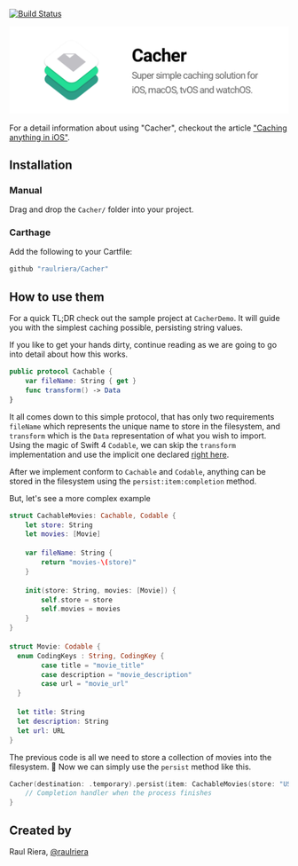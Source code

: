 [![Build Status](https://travis-ci.org/raulriera/Cacher.svg?branch=master)](https://travis-ci.org/raulriera/Cacher)

<img src="/Resources/Icon.png" />

For a detail information about using "Cacher", checkout the article ["Caching anything in iOS"](https://medium.com/ios-os-x-development/caching-anything-in-ios-102176e46eba).

## Installation

### Manual

Drag and drop the `Cacher/` folder into your project.

### Carthage

Add the following to your Cartfile:

``` ruby
github "raulriera/Cacher"
```

## How to use them

For a quick TL;DR check out the sample project at `CacherDemo`. It will guide you with the simplest caching possible, persisting string values.

If you like to get your hands dirty, continue reading as we are going to go into detail about how this works.

``` swift
public protocol Cachable {
	var fileName: String { get }
	func transform() -> Data
}
```

It all comes down to this simple protocol, that has only two requirements `fileName` which represents the unique name to store in the filesystem, and `transform` which is the `Data` representation of what you wish to import. Using the magic of Swift 4 `Codable`, we can skip the `transform` implementation and use the implicit one declared [right here](/blob/master/Cacher/Cacher.swift#L83).

After we implement conform to `Cachable` and `Codable`, anything can be stored in the filesystem using the `persist:item:completion` method.

But, let's see a more complex example

```swift
struct CachableMovies: Cachable, Codable {
	let store: String
	let movies: [Movie]

	var fileName: String {
		return "movies-\(store)"
	}

	init(store: String, movies: [Movie]) {
		self.store = store
		self.movies = movies
	}
}

struct Movie: Codable {
  enum CodingKeys : String, CodingKey {
  		case title = "movie_title"
  		case description = "movie_description"
  		case url = "movie_url"
  }

  let title: String
  let description: String
  let url: URL
}
```

The previous code is all we need to store a collection of movies into the filesystem. 🎉 Now we can simply use the `persist` method like this.

```swift
Cacher(destination: .temporary).persist(item: CachableMovies(store: "USA", movies: myArrayOfMovies)) { url, error in
	// Completion handler when the process finishes
}
```

## Created by
Raul Riera, [@raulriera](http://twitter.com/raulriera)
